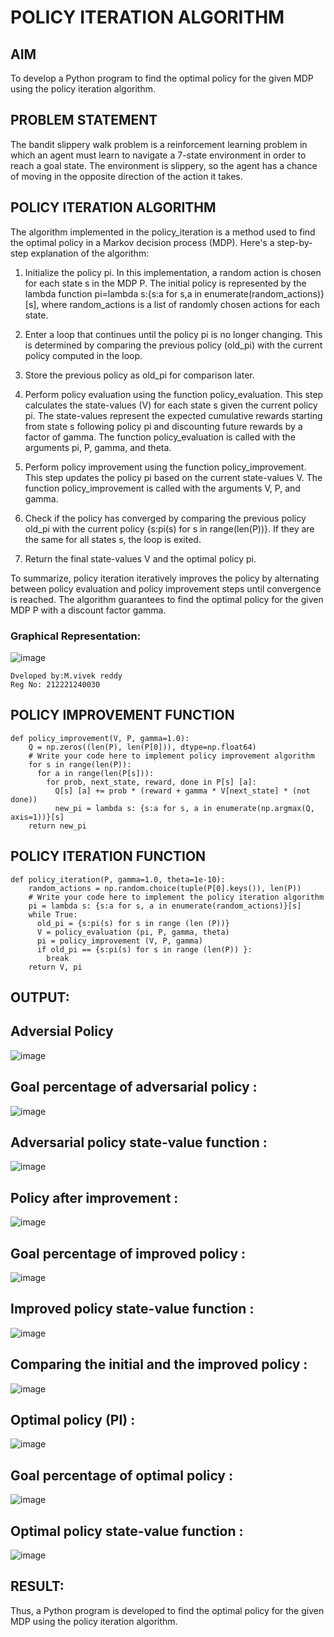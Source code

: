 # POLICY ITERATION ALGORITHM

## AIM
To develop a Python program to find the optimal policy for the given MDP using the policy iteration algorithm.

## PROBLEM STATEMENT
The bandit slippery walk problem is a reinforcement learning problem in which an agent must learn to navigate a 7-state environment in order to reach a goal state. The environment is slippery, so the agent has a chance of moving in the opposite direction of the action it takes.
## POLICY ITERATION ALGORITHM
The algorithm implemented in the policy_iteration is a method used to find the optimal policy in a Markov decision process (MDP). Here's a step-by-step explanation of the algorithm:

1. Initialize the policy pi. In this implementation, a random action is chosen for each state s in the MDP P. The initial policy is represented by the lambda function pi=lambda s:{s:a for s,a in 
   enumerate(random_actions)}[s], where random_actions is a list of randomly chosen actions for each state.

2. Enter a loop that continues until the policy pi is no longer changing. This is determined by comparing the previous policy (old_pi) with the current policy computed in the loop.

3. Store the previous policy as old_pi for comparison later.

4. Perform policy evaluation using the function policy_evaluation. This step calculates the state-values (V) for each state s given the current policy pi. The state-values represent the expected cumulative rewards 
   starting from state s following policy pi and discounting future rewards by a factor of gamma. The function policy_evaluation is called with the arguments pi, P, gamma, and theta.

5. Perform policy improvement using the function policy_improvement. This step updates the policy pi based on the current state-values V. The function policy_improvement is called with the arguments V, P, and gamma.

6. Check if the policy has converged by comparing the previous policy old_pi with the current policy {s:pi(s) for s in range(len(P))}. If they are the same for all states s, the loop is exited.

7. Return the final state-values V and the optimal policy pi.

To summarize, policy iteration iteratively improves the policy by alternating between policy evaluation and policy improvement steps until convergence is reached. The algorithm guarantees to find the optimal policy for 
   the given MDP P with a discount factor gamma.
### Graphical Representation:
![image](https://github.com/Vivekreddy8360/policy-iteration-algorithm/assets/94525701/2e0c94d9-34dd-4b4f-84b7-4b73a1f3e5e2)
```
Dveloped by:M.vivek reddy
Reg No: 212221240030
```
## POLICY IMPROVEMENT FUNCTION
```
def policy_improvement(V, P, gamma=1.0):
    Q = np.zeros((len(P), len(P[0])), dtype=np.float64)
    # Write your code here to implement policy improvement algorithm
    for s in range(len(P)):
      for a in range(len(P[s])):
        for prob, next_state, reward, done in P[s] [a]:
          Q[s] [a] += prob * (reward + gamma * V[next_state] * (not done))
          new_pi = lambda s: {s:a for s, a in enumerate(np.argmax(Q, axis=1))}[s]
    return new_pi
```

## POLICY ITERATION FUNCTION
```
def policy_iteration(P, gamma=1.0, theta=1e-10):
    random_actions = np.random.choice(tuple(P[0].keys()), len(P))
    # Write your code here to implement the policy iteration algorithm
    pi = lambda s: {s:a for s, a in enumerate(random_actions)}[s]
    while True:
      old_pi = {s:pi(s) for s in range (len (P))}
      V = policy_evaluation (pi, P, gamma, theta)
      pi = policy_improvement (V, P, gamma)
      if old_pi == {s:pi(s) for s in range (len(P)) }:
        break
    return V, pi
```

## OUTPUT:
## Adversial Policy
![image](https://github.com/Vivekreddy8360/policy-iteration-algorithm/assets/94525701/7fc76683-03eb-42d1-a648-19ad8711705d)

## Goal percentage of adversarial policy :
![image](https://github.com/Vivekreddy8360/policy-iteration-algorithm/assets/94525701/cf577444-3984-4d04-b791-d9d8ad126bfc)
## Adversarial policy state-value function : 
![image](https://github.com/Vivekreddy8360/policy-iteration-algorithm/assets/94525701/eb496b0b-d88e-4a4b-a92e-35d2cbaf0b68)
## Policy after improvement :
![image](https://github.com/Vivekreddy8360/policy-iteration-algorithm/assets/94525701/e848d032-d43d-4e1f-8718-509001a61800)
## Goal percentage of improved policy :
![image](https://github.com/Vivekreddy8360/policy-iteration-algorithm/assets/94525701/bae8ef25-e7d9-49cd-a8ba-cd71e7621386)
## Improved policy state-value function :
![image](https://github.com/Vivekreddy8360/policy-iteration-algorithm/assets/94525701/9673ae4b-3245-4ab3-83cf-49f1014a47de)
## Comparing the initial and the improved policy :
![image](https://github.com/Vivekreddy8360/policy-iteration-algorithm/assets/94525701/af8e5d07-fab5-4784-b0b1-740ea656287c)
## Optimal policy (PI) :
![image](https://github.com/Vivekreddy8360/policy-iteration-algorithm/assets/94525701/27654183-42a5-4149-972e-527d12a09dc5)
## Goal percentage of optimal policy :
![image](https://github.com/Vivekreddy8360/policy-iteration-algorithm/assets/94525701/99833d4d-a064-497b-872e-02bd49028f2d)
## Optimal policy state-value function :
![image](https://github.com/Vivekreddy8360/policy-iteration-algorithm/assets/94525701/048b1f62-35b3-4eec-b2b0-bc7687b3333d)

## RESULT:
Thus, a Python program is developed to find the optimal policy for the given MDP using the policy iteration algorithm.
